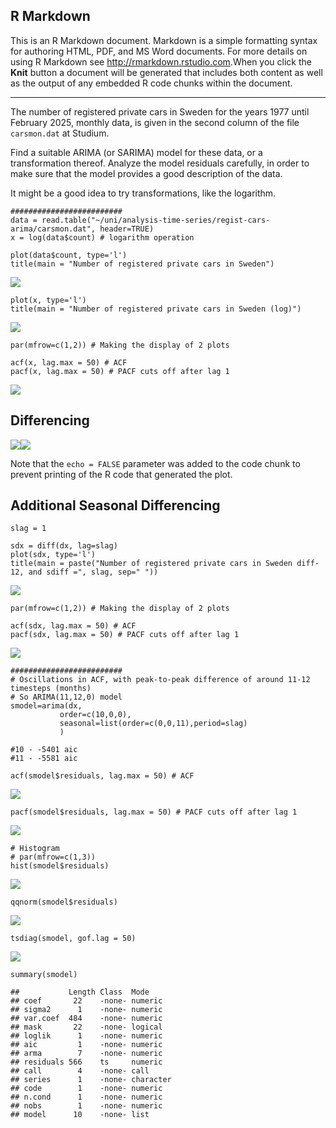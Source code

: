 ## R Markdown

This is an R Markdown document. Markdown is a simple formatting syntax
for authoring HTML, PDF, and MS Word documents. For more details on
using R Markdown see <http://rmarkdown.rstudio.com>.When you click the
**Knit** button a document will be generated that includes both content
as well as the output of any embedded R code chunks within the document.

<hr/>

The number of registered private cars in Sweden for the years 1977 until
February 2025, monthly data, is given in the second column of the file
`carsmon.dat` at Studium.

Find a suitable ARIMA (or SARIMA) model for these data, or a
transformation thereof. Analyze the model residuals carefully, in order
to make sure that the model provides a good description of the data.

It might be a good idea to try transformations, like the logarithm.

    #########################
    data = read.table("~/uni/analysis-time-series/regist-cars-arima/carsmon.dat", header=TRUE)
    x = log(data$count) # logarithm operation

    plot(data$count, type='l')
    title(main = "Number of registered private cars in Sweden")

![](ha-1_files/figure-markdown_strict/unnamed-chunk-1-1.png)

    plot(x, type='l')
    title(main = "Number of registered private cars in Sweden (log)")

![](ha-1_files/figure-markdown_strict/unnamed-chunk-1-2.png)

    par(mfrow=c(1,2)) # Making the display of 2 plots

    acf(x, lag.max = 50) # ACF
    pacf(x, lag.max = 50) # PACF cuts off after lag 1

![](ha-1_files/figure-markdown_strict/unnamed-chunk-1-3.png)

## Differencing

![](ha-1_files/figure-markdown_strict/unnamed-chunk-2-1.png)![](ha-1_files/figure-markdown_strict/unnamed-chunk-2-2.png)

Note that the `echo = FALSE` parameter was added to the code chunk to
prevent printing of the R code that generated the plot.

## Additional Seasonal Differencing

    slag = 1

    sdx = diff(dx, lag=slag)
    plot(sdx, type='l')
    title(main = paste("Number of registered private cars in Sweden diff-12, and sdiff =", slag, sep=" "))

![](ha-1_files/figure-markdown_strict/unnamed-chunk-3-1.png)

    par(mfrow=c(1,2)) # Making the display of 2 plots

    acf(sdx, lag.max = 50) # ACF
    pacf(sdx, lag.max = 50) # PACF cuts off after lag 1

![](ha-1_files/figure-markdown_strict/unnamed-chunk-3-2.png)

    #########################
    # Oscillations in ACF, with peak-to-peak difference of around 11-12 timesteps (months)
    # So ARIMA(11,12,0) model
    smodel=arima(dx, 
               order=c(10,0,0), 
               seasonal=list(order=c(0,0,11),period=slag)
               )

    #10 - -5401 aic
    #11 - -5581 aic

    acf(smodel$residuals, lag.max = 50) # ACF

![](ha-1_files/figure-markdown_strict/unnamed-chunk-4-1.png)

    pacf(smodel$residuals, lag.max = 50) # PACF cuts off after lag 1

![](ha-1_files/figure-markdown_strict/unnamed-chunk-4-2.png)

    # Histogram
    # par(mfrow=c(1,3))
    hist(smodel$residuals)

![](ha-1_files/figure-markdown_strict/unnamed-chunk-4-3.png)

    qqnorm(smodel$residuals)

![](ha-1_files/figure-markdown_strict/unnamed-chunk-4-4.png)

    tsdiag(smodel, gof.lag = 50) 

![](ha-1_files/figure-markdown_strict/unnamed-chunk-4-5.png)

    summary(smodel)

    ##           Length Class  Mode     
    ## coef       22    -none- numeric  
    ## sigma2      1    -none- numeric  
    ## var.coef  484    -none- numeric  
    ## mask       22    -none- logical  
    ## loglik      1    -none- numeric  
    ## aic         1    -none- numeric  
    ## arma        7    -none- numeric  
    ## residuals 566    ts     numeric  
    ## call        4    -none- call     
    ## series      1    -none- character
    ## code        1    -none- numeric  
    ## n.cond      1    -none- numeric  
    ## nobs        1    -none- numeric  
    ## model      10    -none- list
